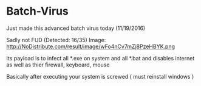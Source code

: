 # Batch-Virus
Just made this advanced batch virus today (11/19/2016)

Sadly not FUD (Detected: 16/35)
Image: http://NoDistribute.com/result/image/wFo4nCv7mZj8PzeHBYK.png

Its payload is to infect all *.exe on system and all *.bat and disables internet as well as thier firewall, keyboard, mouse

Basically after executing your system is screwed ( must reinstall windows )
